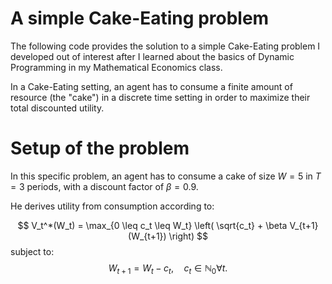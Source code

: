 # **A simple Cake-Eating problem**
The following code provides the solution to a simple Cake-Eating problem I developed out of interest after I learned about the 
basics of Dynamic Programming in my Mathematical Economics class. 

In a Cake-Eating setting, an agent has to consume a finite amount of resource (the "cake") in 
a discrete time setting in order to maximize their total discounted utility. 

# **Setup of the problem**
In this specific problem, an agent has to consume a cake of size $W=5$ in $T=3$ periods,
with a discount factor of $\beta=0.9$. 

He derives utility from consumption according to:

$$
V_t^*(W_t) = \max_{0 \leq c_t \leq W_t} \left( \sqrt{c_t} + \beta V_{t+1}(W_{t+1}) \right)
$$
subject to:
$$
W_{t+1} = W_t - c_t, \quad c_t \in \mathbb{N}_0 \forall t.
$$

